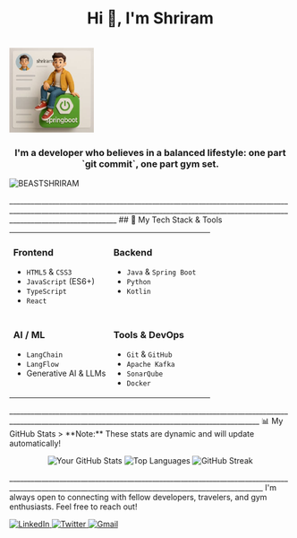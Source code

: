 <h1 align="center">Hi 👋, I'm Shriram</h1>
<br>
<td width="35%" valign="center" align="center">
  <img src="https://raw.githubusercontent.com/BEASTSHRIRAM/BEASTSHRIRAM/main/OIG4.jpeg" alt="Shriram with SpringBoot Logo" width="30%" />
</td>
<h3 align="center">I'm a developer who believes in a balanced lifestyle: one part `git commit`, one part gym set.</h3>
<p align="left"> <img src="https://komarev.com/ghpvc/?username=BEASTSHRIRAM&label=Profile%20views&color=0e75b6&style=flat" alt="BEASTSHRIRAM" /> </p>
__________________________________________________________________________________________________________________________________________________________________________________________
## 🚀 My Tech Stack & Tools
<table>
  <tr>
    <td valign="top" width="50%">
      <h3>Frontend</h3>
      <ul>
        <li><code>HTML5</code> & <code>CSS3</code></li>
        <li><code>JavaScript</code> (ES6+)</li>
        <li><code>TypeScript</code></li>
        <li><code>React</code></li>
      </ul>
    </td>
    <td valign="top" width="50%">
      <h3>Backend</h3>
      <ul>
        <li><code>Java</code> & <code>Spring Boot</code></li>
        <li><code>Python</code></li>
        <li><code>Kotlin</code></li>
      </ul>
    </td>
  </tr>
  <tr>
    <td valign="top" width="50%">
      <h3>AI / ML</h3>
      <ul>
        <li><code>LangChain</code></li>
        <li><code>LangFlow</code></li>
        <li>Generative AI & LLMs</li>
      </ul>
    </td>
    <td valign="top" width="50%">
      <h3>Tools & DevOps</h3>
      <ul>
        <li><code>Git</code> & <code>GitHub</code></li>
        <li><code>Apache Kafka</code></li>
        <li><code>SonarQube</code></li>
        <li><code>Docker</code></li>
      </ul>
    </td>
  </tr>
</table>
____________________________________________________________________________________________________________________________________________________
📊 My GitHub Stats
> **Note:** These stats are dynamic and will update automatically!
<p align="center">
  <img src="https://github-readme-stats.vercel.app/api?username=BEASTSHRIRAM&show_icons=true&theme=radical&hide_border=true&count_private=true" alt="Your GitHub Stats" />
  <img src="https://github-readme-stats.vercel.app/api/top-langs/?username=BEASTSHRIRAM&layout=compact&theme=radical&hide_border=true" alt="Top Languages" />
  <img src="https://github-readme-streak-stats.herokuapp.com/?user=BEASTSHRIRAM&theme=radical&hide_border=true" alt="GitHub Streak" />
</p>
_____________________________________________________________________________________________________________________________________________________
I'm always open to connecting with fellow developers, travelers, and gym enthusiasts. Feel free to reach out!

<p align="left">
  <a href="[https://linkedin.com/in/your-linkedin-profile](https://www.linkedin.com/in/shriram-kulkarni-033b8328a)" target="_blank">
    <img src="https://img.shields.io/badge/LinkedIn-0077B5?style=for-the-badge&logo=linkedin&logoColor=white" alt="LinkedIn"/>
  </a>
  <a href="https://twitter.com/your-twitter-handle" target="_blank">
    <img src="https://img.shields.io/badge/Twitter-1DA1F2?style=for-the-badge&logo=twitter&logoColor=white" alt="Twitter"/>
  </a>
  <a href="mailto:shrikulk20@gmail.com">
    <img src="https://img.shields.io/badge/Gmail-D14836?style=for-the-badge&logo=gmail&logoColor=white" alt="Gmail"/>
  </a>
</p>
